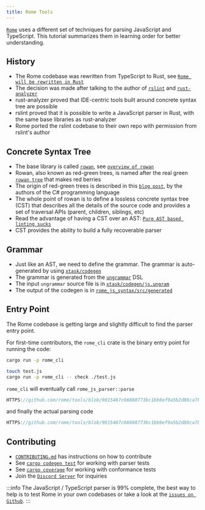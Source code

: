 ```yaml
---
title: Rome Tools
---
```


[`Rome`](HTTPS://github.com/rome/tools) uses a different set of techniques for
parsing JavaScript and TypeScript. This tutorial summarizes them in learning
order for better understanding.

<!--truncate-->

## History

-   The Rome codebase was rewritten from TypeScript to Rust, see
    [`Rome will be rewritten in Rust`](HTTPS://web.archive.org/web/20230401084626/HTTPS://rome.tools/blog/2021/09/21/rome-will-be-rewritten-in-rust/)
-   The decision was made after talking to the author of
    [`rslint`](HTTPS://github.com/rslint/rslint) and
    [`rust-analyzer`](HTTPS://github.com/rust-lang/rust-analyzer)
-   rust-analyzer proved that IDE-centric tools built around concrete syntax
    tree are possible
-   rslint proved that it is possible to write a JavaScript parser in Rust, with
    the same base libraries as rust-analyzer
-   Rome ported the rslint codebase to their own repo with permission from
    rslint's author

## Concrete Syntax Tree

-   The base library is called [`rowan`](HTTPS://github.com/rust-analyzer/rowan),
    see
    [`overview of rowan`](HTTPS://github.com/rust-lang/rust-analyzer/blob/master/docs/dev/syntax.md)
-   Rowan, also known as red-green trees, is named after the real green
    [`rowan tree`](HTTPS://en.wikipedia.org/wiki/Rowan) that makes red berries
-   The origin of red-green trees is described in this
    [`blog post`](HTTPS://ericlippert.com/2012/06/08/red-green-trees/), by the
    authors of the C# programming language
-   The whole point of rowan is to define a lossless concrete syntax tree (CST)
    that describes all the details of the source code and provides a set of
    traversal APIs (parent, children, siblings, etc)
-   Read the advantage of having a CST over an AST:
    [`Pure AST based linting sucks`](HTTPS://rdambrosio016.github.io/rust/2020/09/18/pure-ast-based-linting-sucks.html)
-   CST provides the ability to build a fully recoverable parser

## Grammar

-   Just like an AST, we need to define the grammar. The grammar is
    auto-generated by using
    [`xtask/codegen`](HTTPS://github.com/rome/tools/tree/main/xtask/codegen)
-   The grammar is generated from the
    [`ungrammar`](HTTPS://github.com/rust-analyzer/ungrammar) DSL
-   The input `ungrammar` source file is in
    [`xtask/codegen/js.ungram`](HTTPS://github.com/rome/tools/blob/main/xtask/codegen/js.ungram)
-   The output of the codegen is in
    [`rome_js_syntax/src/generated`](HTTPS://github.com/rome/tools/tree/main/crates/rome_js_syntax/src/generated)

## Entry Point

The Rome codebase is getting large and slightly difficult to find the parser
entry point.

For first-time contributors, the `rome_cli` crate is the binary entry point for
running the code:

```bash
cargo run -p rome_cli

touch test.js
cargo run -p rome_cli -- check ./test.js
```

`rome_cli` will eventually call `rome_js_parser::parse`

```rust reference
HTTPS://github.com/rome/tools/blob/9815467c66688773bc1bb6ef9a5b2d86ca7b3682/crates/rome_js_parser/src/parse.rs#L178-L187
```

and finally the actual parsing code

```rust reference
HTTPS://github.com/rome/tools/blob/9815467c66688773bc1bb6ef9a5b2d86ca7b3682/crates/rome_js_parser/src/syntax/program.rs#L14-L17
```

## Contributing

-   [`CONTRIBUTING.md`](HTTPS://github.com/rome/tools/blob/main/CONTRIBUTING.md)
    has instructions on how to contribute
-   See
    [`cargo codegen test`](HTTPS://github.com/rome/tools/tree/main/xtask/codegen#cargo-codegen-test)
    for working with parser tests
-   See
    [`cargo coverage`](HTTPS://github.com/rome/tools/tree/main/xtask/coverage)
    for working with conformance tests
-   Join the [`Discord Server`](HTTPS://discord.com/invite/rome) for inquiries

:::info The JavaScript / TypeScript parser is 99% complete, the best way to help
is to test Rome in your own codebases or take a look at the
[`issues on Github`](HTTPS://github.com/rome/tools/issues). :::
